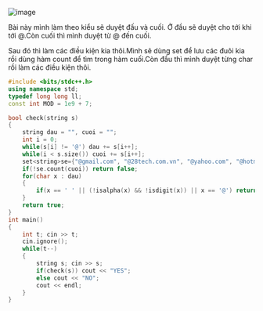 ![image](https://github.com/Llam-a/Practice_Cpp/assets/115911041/1f74b9df-b493-4f5f-976a-e58c3ac52f0d)

Bài này mình làm theo kiểu sẽ duyệt đấu và cuối. Ở đầu sẽ duyệt cho tới khi tới @.Còn cuối thì mình duyệt từ @ đến cuối.

Sau đó thì làm các điều kiện kia thôi.Mình sẽ dùng set để lưu các đuôi kia rồi dùng hàm count để tìm trong hàm cuối.Còn đầu thì mình duyệt từng char rồi làm các điều kiện thôi.  

```cpp
#include <bits/stdc++.h>
using namespace std;
typedef long long ll;
const int MOD = 1e9 + 7;

bool check(string s)
{
    string dau = "", cuoi = "";
    int i = 0;
    while(s[i] != '@') dau += s[i++];
    while(i < s.size()) cuoi += s[i++];
    set<string>se={"@gmail.com", "@28tech.com.vn", "@yahoo.com", "@hotmail.com"};
    if(!se.count(cuoi)) return false;
    for(char x : dau)
    {
        if(x == ' ' || (!isalpha(x) && !isdigit(x)) || x == '@') return false;
    }
    return true;
}
int main()
{
    int t; cin >> t;
    cin.ignore();
    while(t--)
    {
        string s; cin >> s;
        if(check(s)) cout << "YES";
        else cout << "NO";
        cout << endl;
    }
}
```
